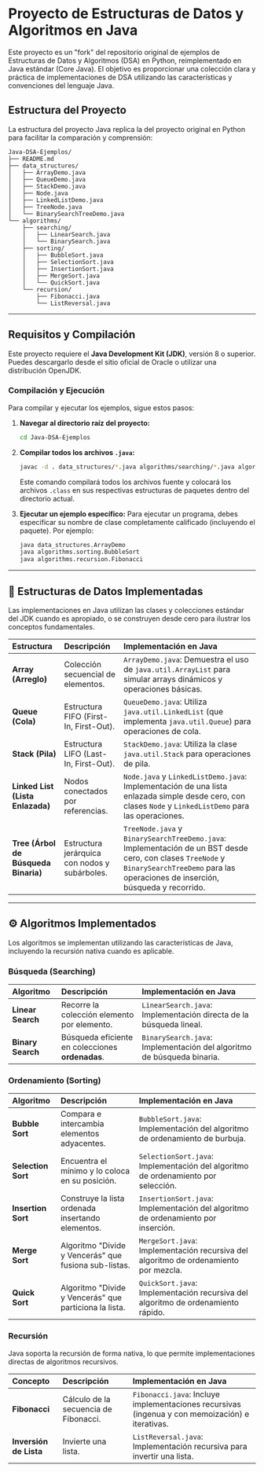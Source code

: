 # Proyecto de Estructuras de Datos y Algoritmos en Java

Este proyecto es un "fork" del repositorio original de ejemplos de Estructuras de Datos y Algoritmos (DSA) en Python, reimplementado en Java estándar (Core Java). El objetivo es proporcionar una colección clara y práctica de implementaciones de DSA utilizando las características y convenciones del lenguaje Java.

## Estructura del Proyecto

La estructura del proyecto Java replica la del proyecto original en Python para facilitar la comparación y comprensión:

```
Java-DSA-Ejemplos/
├── README.md
├── data_structures/
│   ├── ArrayDemo.java
│   ├── QueueDemo.java
│   ├── StackDemo.java
│   ├── Node.java
│   ├── LinkedListDemo.java
│   ├── TreeNode.java
│   └── BinarySearchTreeDemo.java
└── algorithms/
    ├── searching/
    │   ├── LinearSearch.java
    │   └── BinarySearch.java
    ├── sorting/
    │   ├── BubbleSort.java
    │   ├── SelectionSort.java
    │   ├── InsertionSort.java
    │   ├── MergeSort.java
    │   └── QuickSort.java
    └── recursion/
        ├── Fibonacci.java
        └── ListReversal.java
```

---

## Requisitos y Compilación

Este proyecto requiere el **Java Development Kit (JDK)**, versión 8 o superior. Puedes descargarlo desde el sitio oficial de Oracle o utilizar una distribución OpenJDK.

### Compilación y Ejecución

Para compilar y ejecutar los ejemplos, sigue estos pasos:

1.  **Navegar al directorio raíz del proyecto:**
    ```bash
    cd Java-DSA-Ejemplos
    ```

2.  **Compilar todos los archivos `.java`:**
    ```bash
    javac -d . data_structures/*.java algorithms/searching/*.java algorithms/sorting/*.java algorithms/recursion/*.java
    ```
    Este comando compilará todos los archivos fuente y colocará los archivos `.class` en sus respectivas estructuras de paquetes dentro del directorio actual.

3.  **Ejecutar un ejemplo específico:**
    Para ejecutar un programa, debes especificar su nombre de clase completamente calificado (incluyendo el paquete). Por ejemplo:

    ```bash
    java data_structures.ArrayDemo
    java algorithms.sorting.BubbleSort
    java algorithms.recursion.Fibonacci
    ```

---

## 🧠 Estructuras de Datos Implementadas

Las implementaciones en Java utilizan las clases y colecciones estándar del JDK cuando es apropiado, o se construyen desde cero para ilustrar los conceptos fundamentales.

| Estructura | Descripción | Implementación en Java |
| :--- | :--- | :--- |
| **Array (Arreglo)** | Colección secuencial de elementos. | `ArrayDemo.java`: Demuestra el uso de `java.util.ArrayList` para simular arrays dinámicos y operaciones básicas. |
| **Queue (Cola)** | Estructura FIFO (First-In, First-Out). | `QueueDemo.java`: Utiliza `java.util.LinkedList` (que implementa `java.util.Queue`) para operaciones de cola. |
| **Stack (Pila)** | Estructura LIFO (Last-In, First-Out). | `StackDemo.java`: Utiliza la clase `java.util.Stack` para operaciones de pila. |
| **Linked List (Lista Enlazada)** | Nodos conectados por referencias. | `Node.java` y `LinkedListDemo.java`: Implementación de una lista enlazada simple desde cero, con clases `Node` y `LinkedListDemo` para las operaciones. |
| **Tree (Árbol de Búsqueda Binaria)** | Estructura jerárquica con nodos y subárboles. | `TreeNode.java` y `BinarySearchTreeDemo.java`: Implementación de un BST desde cero, con clases `TreeNode` y `BinarySearchTreeDemo` para las operaciones de inserción, búsqueda y recorrido. |

---

## ⚙️ Algoritmos Implementados

Los algoritmos se implementan utilizando las características de Java, incluyendo la recursión nativa cuando es aplicable.

### Búsqueda (Searching)

| Algoritmo | Descripción | Implementación en Java |
| :--- | :--- | :--- |
| **Linear Search** | Recorre la colección elemento por elemento. | `LinearSearch.java`: Implementación directa de la búsqueda lineal. |
| **Binary Search** | Búsqueda eficiente en colecciones **ordenadas**. | `BinarySearch.java`: Implementación del algoritmo de búsqueda binaria. |

### Ordenamiento (Sorting)

| Algoritmo | Descripción | Implementación en Java |
| :--- | :--- | :--- |
| **Bubble Sort** | Compara e intercambia elementos adyacentes. | `BubbleSort.java`: Implementación del algoritmo de ordenamiento de burbuja. |
| **Selection Sort** | Encuentra el mínimo y lo coloca en su posición. | `SelectionSort.java`: Implementación del algoritmo de ordenamiento por selección. |
| **Insertion Sort** | Construye la lista ordenada insertando elementos. | `InsertionSort.java`: Implementación del algoritmo de ordenamiento por inserción. |
| **Merge Sort** | Algoritmo "Divide y Vencerás" que fusiona sub-listas. | `MergeSort.java`: Implementación recursiva del algoritmo de ordenamiento por mezcla. |
| **Quick Sort** | Algoritmo "Divide y Vencerás" que particiona la lista. | `QuickSort.java`: Implementación recursiva del algoritmo de ordenamiento rápido. |

### Recursión

Java soporta la recursión de forma nativa, lo que permite implementaciones directas de algoritmos recursivos.

| Concepto | Descripción | Implementación en Java |
| :--- | :--- | :--- |
| **Fibonacci** | Cálculo de la secuencia de Fibonacci. | `Fibonacci.java`: Incluye implementaciones recursivas (ingenua y con memoización) e iterativas. |
| **Inversión de Lista** | Invierte una lista. | `ListReversal.java`: Implementación recursiva para invertir una lista. |
